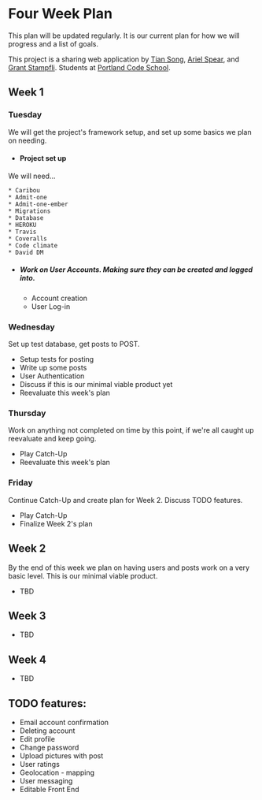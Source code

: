 # Four Week Plan
This plan will be updated regularly. It is our current plan for how we will progress and a list of goals.

This project is a sharing web application by [Tian Song](https://github.com/songty), [Ariel Spear](https://github.com/arielspear), and [Grant Stampfli](https://github.com/grantstampfli). Students at [Portland Code School](http://www.portlandcodeschool.com/).

## Week 1

### Tuesday
We will get the project's framework setup, and set up some basics we plan on needing.

* #### Project set up
We will need...

    * Caribou
    * Admit-one
    * Admit-one-ember
    * Migrations
    * Database
    * HEROKU
    * Travis
    * Coveralls
    * Code climate
    * David DM

* ##### Work on User Accounts. Making sure they can be created and logged into. 

  * Account creation
  * User Log-in 

### Wednesday
Set up test database, get posts to POST.

  * Setup tests for posting
  * Write up some posts
  * User Authentication
  * Discuss if this is our minimal viable product yet
  * Reevaluate this week's plan


### Thursday
Work on anything not completed on time by this point, if we're all caught up reevaluate and keep going.

  * Play Catch-Up
  * Reevaluate this week's plan

### Friday
Continue Catch-Up and create plan for Week 2. Discuss TODO features.

  * Play Catch-Up
  * Finalize Week 2's plan

## Week 2
By the end of this week we plan on having users and posts work on a very basic level. This is our minimal viable product. 

  * TBD

## Week 3

  * TBD

## Week 4

  * TBD

## TODO features:

  + Email account confirmation
  + Deleting account 
  + Edit profile 
  + Change password
  + Upload pictures with post
  + User ratings
  + Geolocation - mapping
  + User messaging
  + Editable Front End
  
